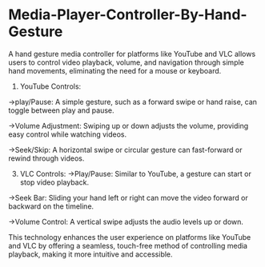 # Media-Player-Controller-By-Hand-Gesture
A hand gesture media controller for platforms like YouTube and VLC allows users to control video playback, volume, and navigation through simple hand movements, eliminating the need for a mouse or keyboard.

1) YouTube Controls:
  
->play/Pause: A simple gesture, such as a forward swipe or hand raise, can toggle between play and pause.

->Volume Adjustment: Swiping up or down adjusts the volume, providing easy control while watching videos.

->Seek/Skip: A horizontal swipe or circular gesture can fast-forward or rewind through videos.

3) VLC Controls:
->Play/Pause: Similar to YouTube, a gesture can start or stop video playback.

->Seek Bar: Sliding your hand left or right can move the video forward or backward on the timeline.

->Volume Control: A vertical swipe adjusts the audio levels up or down.

This technology enhances the user experience on platforms like YouTube and VLC by offering a seamless, touch-free method of controlling media playback, making it more intuitive and accessible.
